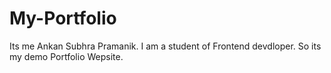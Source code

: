 # My-Portfolio
Its me Ankan Subhra Pramanik. I am a student of Frontend devdloper. So its my demo Portfolio Wepsite.

